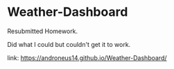 # Weather-Dashboard

Resubmitted Homework.

Did what I could but couldn't get it to work. 

link: https://androneus14.github.io/Weather-Dashboard/
